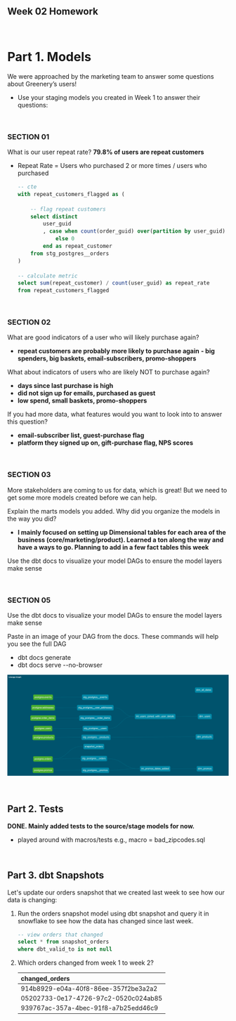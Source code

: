 ## Week 02 Homework

<br>

# Part 1. Models

We were approached by the marketing team to answer some questions about Greenery’s users! 
- Use your staging models you created in Week 1 to answer their questions:

<br>

### SECTION 01

What is our user repeat rate? **79.8% of users are repeat customers**
- Repeat Rate = Users who purchased 2 or more times / users who purchased

    ```sql
    -- cte
    with repeat_customers_flagged as (
        
        -- flag repeat customers
        select distinct
            user_guid
            , case when count(order_guid) over(partition by user_guid) > 1 then 1
                else 0
            end as repeat_customer
        from stg_postgres__orders
    )

    -- calculate metric
    select sum(repeat_customer) / count(user_guid) as repeat_rate
    from repeat_customers_flagged
    ```

<br>

### SECTION 02

What are good indicators of a user who will likely purchase again? 
- **repeat customers are probably more likely to purchase again**
**- big spenders, big baskets, email-subscribers, promo-shoppers**

What about indicators of users who are likely NOT to purchase again? 
- **days since last purchase is high**
- **did not sign up for emails, purchased as guest**
- **low spend, small baskets, promo-shoppers**

If you had more data, what features would you want to look into to answer this question?
- **email-subscriber list, guest-purchase flag**
- **platform they signed up on, gift-purchase flag, NPS scores**

<br>

### SECTION 03

More stakeholders are coming to us for data, which is great! But we need to get some more models created before we can help. 

Explain the marts models you added. Why did you organize the models in the way you did?

- **I mainly focused on setting up Dimensional tables for each area of the business (core/marketing/product). Learned a ton along the way and have a ways to go. Planning to add in a few fact tables this week**


Use the dbt docs to visualize your model DAGs to ensure the model layers make sense


<br>

### SECTION 05

Use the dbt docs to visualize your model DAGs to ensure the model layers make sense

Paste in an image of your DAG from the docs. These commands will help you see the full DAG
- dbt docs generate 
- dbt docs serve --no-browser

![Week 02 Dag](wk_02_dag.png)

<br>

## Part 2. Tests

**DONE. Mainly added tests to the source/stage models for now.**
- played around with macros/tests e.g., macro = bad_zipcodes.sql

<br>

## Part 3. dbt Snapshots

Let's update our orders snapshot that we created last week to see how our data is changing:

1. Run the orders snapshot model using dbt snapshot and query it in snowflake to see how the data has changed since last week. 

    ```sql
    -- view orders that changed
    select * from snapshot_orders
    where dbt_valid_to is not null
    ```

2. Which orders changed from week 1 to week 2? 

    |changed_orders|
    |--------------|
    |914b8929-e04a-40f8-86ee-357f2be3a2a2|
    |05202733-0e17-4726-97c2-0520c024ab85|
    |939767ac-357a-4bec-91f8-a7b25edd46c9|